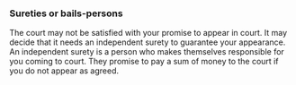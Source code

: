 ###  Sureties or bails-persons

The court may not be satisfied with your promise to appear in court. It may
decide that it needs an independent surety to guarantee your appearance. An
independent surety is a person who makes themselves responsible for you coming
to court. They promise to pay a sum of money to the court if you do not appear
as agreed.
